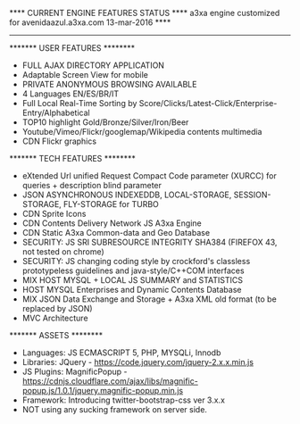 **** CURRENT ENGINE FEATURES STATUS ****
a3xa engine customized for avenidaazul.a3xa.com 
13-mar-2016 **** 
______________________________________________

******* USER FEATURES ********
* FULL AJAX DIRECTORY APPLICATION
* Adaptable Screen View for mobile
* PRIVATE ANONYMOUS BROWSING AVAILABLE 
* 4 Languages EN/ES/BR/IT
* Full Local Real-Time Sorting by Score/Clicks/Latest-Click/Enterprise-Entry/Alphabetical
* TOP10 highlight Gold/Bronze/Silver/Iron/Beer
* Youtube/Vimeo/Flickr/googlemap/Wikipedia contents multimedia
* CDN Flickr graphics

******* TECH FEATURES ********
* eXtended Url unified Request Compact Code parameter (XURCC) for queries + description blind parameter
* JSON ASYNCHRONOUS INDEXEDDB, LOCAL-STORAGE, SESSION-STORAGE, FLY-STORAGE  for TURBO 
* CDN Sprite Icons
* CDN Contents Delivery Network JS A3xa Engine
* CDN Static A3xa Common-data and Geo Database
* SECURITY: JS SRI SUBRESOURCE INTEGRITY  SHA384 (FIREFOX 43, not tested on chrome)
* SECURITY: JS changing coding style by crockford's classless prototypeless guidelines and java-style/C++COM interfaces
* MIX HOST MYSQL + LOCAL JS SUMMARY and STATISTICS
* HOST MYSQL Enterprises and Dynamic Contents Database
* MIX JSON Data Exchange and Storage + A3xa XML old format (to be replaced by JSON)
* MVC Architecture

******* ASSETS ********
* Languages: JS ECMASCRIPT 5, PHP, MYSQLi, Innodb
* Libraries: JQuery - https://code.jquery.com/jquery-2.x.x.min.js
* JS Plugins: MagnificPopup - https://cdnjs.cloudflare.com/ajax/libs/magnific-popup.js/1.0.1/jquery.magnific-popup.min.js
* Framework: Introducing twitter-bootstrap-css ver 3.x.x
* NOT using any sucking framework on server side.



